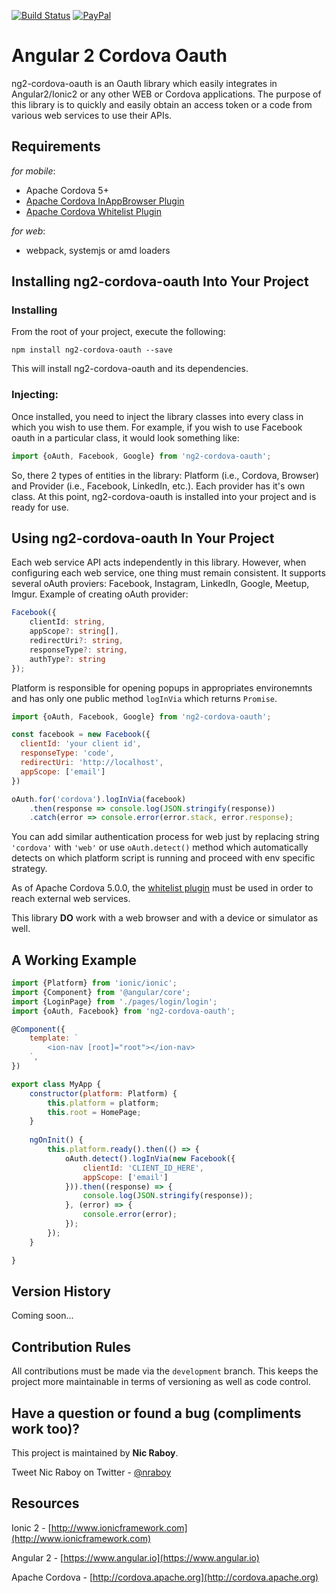 [![Build Status](https://travis-ci.org/nraboy/ng2-cordova-oauth.svg?branch=master)](https://travis-ci.org/nraboy/ng2-cordova-oauth)
[![PayPal](https://img.shields.io/badge/paypal-donate-yellow.svg)](https://paypal.me/nraboy)

# Angular 2 Cordova Oauth

ng2-cordova-oauth is an Oauth library which easily integrates in Angular2/Ionic2 or any other WEB or Cordova applications.  The purpose of this library is to quickly and easily obtain an access token or a code from various web services to use their APIs.


## Requirements
*for mobile*:
* Apache Cordova 5+
* [Apache Cordova InAppBrowser Plugin](http://cordova.apache.org/docs/en/3.0.0/cordova_inappbrowser_inappbrowser.md.html)
* [Apache Cordova Whitelist Plugin](https://github.com/apache/cordova-plugin-whitelist)

*for web*:
* webpack, systemjs or amd loaders

## Installing ng2-cordova-oauth Into Your Project

### Installing

From the root of your project, execute the following:

```
npm install ng2-cordova-oauth --save
```

This will install ng2-cordova-oauth and its dependencies.

### Injecting:

Once installed, you need to inject the library classes into every class in which you wish to use them.  For example, if you wish to use Facebook oauth in a particular class, it would look something like:

```javascript
import {oAuth, Facebook, Google} from 'ng2-cordova-oauth';
```

So, there 2 types of entities in the library: Platform (i.e., Cordova, Browser) and Provider (i.e., Facebook, LinkedIn, etc.).
Each provider has it's own class.  At this point, ng2-cordova-oauth is installed into your project and is ready for use.


## Using ng2-cordova-oauth In Your Project

Each web service API acts independently in this library.  However, when configuring each web service, one thing must remain consistent. It supports several oAuth proviers: Facebook, Instagram, LinkedIn, Google, Meetup, Imgur. Example of creating oAuth provider:

```typescript
Facebook({
    clientId: string,
    appScope?: string[],
    redirectUri?: string,
    responseType?: string,
    authType?: string
});
```
Platform is responsible for opening popups in appropriates environemnts and has only one public method `logInVia` which returns `Promise`. 

```javascript
import {oAuth, Facebook, Google} from 'ng2-cordova-oauth';

const facebook = new Facebook({
  clientId: 'your client id',
  responseType: 'code',
  redirectUri: 'http://localhost',
  appScope: ['email']
})

oAuth.for('cordova').logInVia(facebook)
    .then(response => console.log(JSON.stringify(response))
    .catch(error => console.error(error.stack, error.response);
```

You can add similar authentication process for web just by replacing string `'cordova'` with `'web'` or use `oAuth.detect()` method which automatically detects on which platform script is running and proceed with env specific strategy. 

As of Apache Cordova 5.0.0, the [whitelist plugin](https://blog.nraboy.com/2015/05/whitelist-external-resources-for-use-in-ionic-framework/) must be used in order to reach external web services.

This library **DO** work with a web browser and with a device or simulator as well.

## A Working Example

```javascript
import {Platform} from 'ionic/ionic';
import {Component} from '@angular/core';
import {LoginPage} from './pages/login/login';
import {oAuth, Facebook} from 'ng2-cordova-oauth';

@Component({
    template: `
        <ion-nav [root]="root"></ion-nav>
    `,
})

export class MyApp {
    constructor(platform: Platform) {
        this.platform = platform;
        this.root = HomePage;
    }
    
    ngOnInit() {
        this.platform.ready().then(() => {
            oAuth.detect().logInVia(new Facebook({
                clientId: 'CLIENT_ID_HERE',
                appScope: ['email']
            })).then((response) => {
                console.log(JSON.stringify(response));
            }, (error) => {
                console.error(error);
            });
        });
    }

}
```

## Version History

Coming soon...


## Contribution Rules

All contributions must be made via the `development` branch.  This keeps the project more maintainable in terms of versioning as well as code control.


## Have a question or found a bug (compliments work too)?

This project is maintained by **Nic Raboy**.

Tweet Nic Raboy on Twitter - [@nraboy](https://www.twitter.com/nraboy)


## Resources

Ionic 2 - [http://www.ionicframework.com](http://www.ionicframework.com)

Angular 2 - [https://www.angular.io](https://www.angular.io)

Apache Cordova - [http://cordova.apache.org](http://cordova.apache.org)
